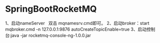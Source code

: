 # SpringBootRocketMQ
1、启动nameServer   双击 mqnamesrv.cmd即可。
2、启动broker：start mqbroker.cmd -n 127.0.0.1:9876 autoCreateTopicEnable=true
3、启动控制台:java -jar rocketmq-console-ng-1.0.0.jar




